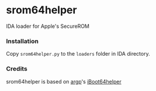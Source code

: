 # srom64helper
IDA loader for Apple's SecureROM

### Installation

Copy `srom64helper.py` to the `loaders` folder in IDA directory.

### Credits
srom64helper is based on [argp](https://twitter.com/_argp)'s [iBoot64helper](https://github.com/argp/iBoot64helper)
